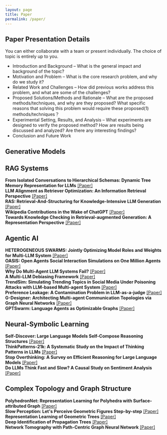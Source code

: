 ```yaml
---
layout: page
title: Paper
permalink: /paper/
---
```


## Paper Presentation Details
You can either collaborate with a team or present individually. The choice of topic is entirely up to you.
- Introduction and Background – What is the general impact and background of the topic?
- Motivation and Problem – What is the core research problem, and why do we study it?
- Related Work and Challenges – How did previous works address this problem, and what are some of the challenges?
- Proposed Solutions/Methods and Rationale – What are the proposed methods/techniques, and why are they proposed? What specific reasons that solving this problem would require these proposed(1) methods/techniques？
- Experimental Setting, Results, and Analysis – What experiments are designed to verify the proposed method? How are results being discussed and analyzed? Are there any interesting findings?
- Conclusion and Future Work


## Generative Models

## RAG Systems
**From Isolated Conversations to Hierarchical Schemas: Dynamic Tree Memory Representation for LLMs** [[Paper]](https://arxiv.org/abs/2410.14052)<br>
**LLM Alignment as Retriever Optimization: An Information Retrieval Perspective** [[Paper]](https://arxiv.org/pdf/2502.03699)<br>
**RAS: Retrieval-And-Structuring for Knowledge-Intensive LLM Generation** [[Paper]](https://arxiv.org/pdf/2502.10996)<br>
**Wikipedia Contributions in the Wake of ChatGPT** [[Paper]](https://arxiv.org/pdf/2503.00757)<br>
**Towards Knowledge Checking in Retrieval-augmented Generation: A Representation Perspective** [[Paper]](https://arxiv.org/pdf/2411.14572)<br>

## Agentic AI
**HETEROGENEOUS SWARMS: Jointly Optimizing Model Roles and Weights for Multi-LLM System** [[Paper]](https://arxiv.org/pdf/2502.04510)<br>
**OASIS: Open Agents Social Interaction Simulations on One Million Agents** [[Paper]](https://oasis.camel-ai.org/)<br>
**Why Do Multi-Agent LLM Systems Fail?** [[Paper]](https://arxiv.org/abs/2503.13657)<br>
**A Multi-LLM Debiasing Framework** [[Paper]](https://arxiv.org/abs/2409.13884)<br>
**TrendSim: Simulating Trending Topics in Social Media Under Poisoning Attacks with LLM-based Multi-agent System** [[Paper]](https://arxiv.org/abs/2412.12196)<br>
**Preference Leakage: A Contamination Problem in LLM-as-a-judge** [[Paper]](https://arxiv.org/abs/2502.01534)<br>
**G-Designer: Architecting Multi-agent Communication Topologies via Graph Neural Networks** [[Paper]](https://arxiv.org/pdf/2410.11782)<br>
**GPTSwarm: Language Agents as Optimizable Graphs** [[Paper]](https://arxiv.org/pdf/2402.16823)<br>

## Neural-Symbolic Learning
**Self-Discover: Large Language Models Self-Compose Reasoning Structures** [[Paper]](https://arxiv.org/abs/2402.03620)<br>
**ThinkPatterns-21k: A Systematic Study on the Impact of Thinking Patterns in LLMs** [[Paper]](https://arxiv.org/abs/2503.12918)<br>
**Stop Overthinking: A Survey on Efficient Reasoning for Large Language Models** [[Paper]](https://arxiv.org/abs/2503.16419)<br>
**Do LLMs Think Fast and Slow? A Causal Study on Sentiment Analysis** [[Paper]](https://aclanthology.org/2024.findings-emnlp.547.pdf)<br>


## Complex Topology and Graph Structure
**PolyhedronNet: Representation Learning for Polyhedra with Surface-attributed Graph** [[Paper]](https://arxiv.org/abs/2502.01814)<br>
**Slow Perception: Let's Perceive Geometric Figures Step-by-step** [[Paper]](https://arxiv.org/abs/2412.20631)<br>
**Representation Learning of Geometric Trees** [[Paper]](https://dl.acm.org/doi/abs/10.1145/3637528.3671688)<br>
**Deep Identification of Propagation Trees** [[Paper]](https://arxiv.org/abs/2503.00646)<br>
**Network Tomography with Path-Centric Graph Neural Network** [[Paper]](https://arxiv.org/abs/2502.16430)<br>
